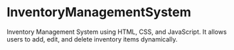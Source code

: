# InventoryManagementSystem
Inventory Management System using HTML, CSS, and JavaScript. It allows users to add, edit, and delete inventory items dynamically.
